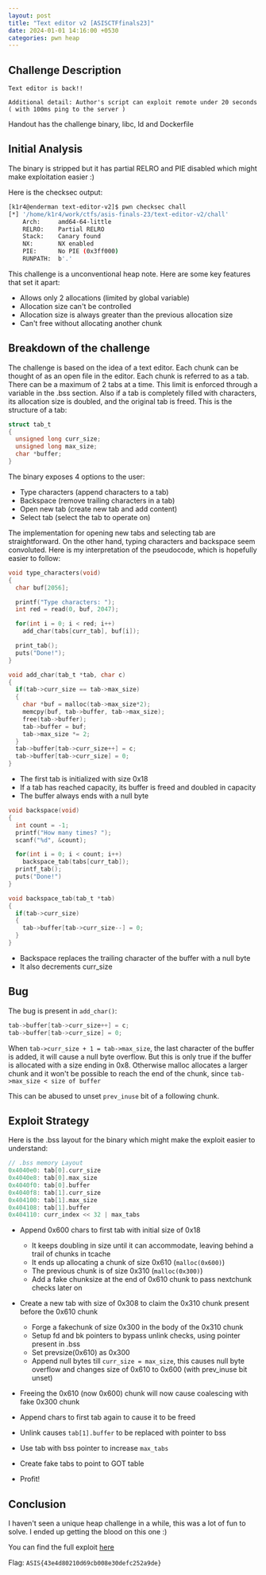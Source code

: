 ```yaml
---
layout: post
title: "Text editor v2 [ASISCTFfinals23]"
date: 2024-01-01 14:16:00 +0530
categories: pwn heap
---
```


## Challenge Description

```
Text editor is back!!

Additional detail: Author's script can exploit remote under 20 seconds ( with 100ms ping to the server )
```

Handout has the challenge binary, libc, ld and Dockerfile

## Initial Analysis

The binary is stripped but it has partial RELRO and PIE disabled which might make exploitation easier :)

Here is the checksec output:
```bash
[k1r4@enderman text-editor-v2]$ pwn checksec chall
[*] '/home/k1r4/work/ctfs/asis-finals-23/text-editor-v2/chall'
    Arch:     amd64-64-little
    RELRO:    Partial RELRO
    Stack:    Canary found
    NX:       NX enabled
    PIE:      No PIE (0x3ff000)
    RUNPATH:  b'.'
```

This challenge is a unconventional heap note. Here are some key features that set it apart:
- Allows only 2 allocations (limited by global variable)
- Allocation size can't be controlled
- Allocation size is always greater than the previous allocation size
- Can't free without allocating another chunk

## Breakdown of the challenge

The challenge is based on the idea of a text editor. Each chunk can be thought of as an open file in the editor. Each chunk is referred to as a tab. There can be a maximum of 2 tabs at a time. This limit is enforced through a variable in the .bss section. Also if a tab is completely filled with characters, its allocation size is doubled, and the original tab is freed. This is the structure of a tab:
```c
struct tab_t
{
  unsigned long curr_size;
  unsigned long max_size;
  char *buffer;
}
```
The binary exposes 4 options to the user:
 - Type characters  (append characters to a tab)
 - Backspace  (remove trailing characters in a tab)
 - Open new tab (create new tab and add content)
 - Select tab (select the tab to operate on)

The implementation for opening new tabs and selecting tab are straightforward. On the other hand, typing characters and backspace seem convoluted. Here is my interpretation of the pseudocode, which is hopefully easier to follow:
```c
void type_characters(void)
{
  char buf[2056];

  printf("Type characters: ");
  int red = read(0, buf, 2047);

  for(int i = 0; i < red; i++)
    add_char(tabs[curr_tab], buf[i]);

  print_tab();
  puts("Done!");
}

void add_char(tab_t *tab, char c)
{
  if(tab->curr_size == tab->max_size)
  {
    char *buf = malloc(tab->max_size*2);
    memcpy(buf, tab->buffer, tab->max_size);
    free(tab->buffer);
    tab->buffer = buf;
    tab->max_size *= 2;
  }
  tab->buffer[tab->curr_size++] = c;
  tab->buffer[tab->curr_size] = 0;
}

```
- The first tab is initialized with size 0x18
- If a tab has reached capacity, its buffer is freed and doubled in capacity
- The buffer always ends with a null byte

```c
void backspace(void)
{
  int count = -1;
  printf("How many times? ");
  scanf("%d", &count);

  for(int i = 0; i < count; i++)
    backspace_tab(tabs[curr_tab]);
  printf_tab();
  puts("Done!")
}

void backspace_tab(tab_t *tab)
{
  if(tab->curr_size)
  {
    tab->buffer[tab->curr_size--] = 0;
  }
}
```
- Backspace replaces the trailing character of the buffer with a null byte
- It also decrements curr_size

## Bug
The bug is present in `add_char()`:
```c
tab->buffer[tab->curr_size++] = c;
tab->buffer[tab->curr_size] = 0;
```
When `tab->curr_size + 1 = tab->max_size`, the last character of the buffer is added, it will cause a null byte overflow. But this is only true if the buffer is allocated with a size ending in 0x8. Otherwise malloc allocates a larger chunk and it won't be possible to reach the end of the chunk, since `tab->max_size < size of buffer`

This can be abused to unset `prev_inuse` bit of a following chunk.

## Exploit Strategy

Here is the .bss layout for the binary which might make the exploit easier to understand:
```c
// .bss memory Layout
0x4040e0: tab[0].curr_size
0x4040e8: tab[0].max_size
0x4040f0: tab[0].buffer
0x4040f8: tab[1].curr_size
0x404100: tab[1].max_size
0x404108: tab[1].buffer
0x404110: curr_index << 32 | max_tabs 
```

- Append 0x600 chars to first tab with initial size of 0x18
	- It keeps doubling in size until it can accommodate, leaving behind a trail of chunks in tcache
	- It ends up allocating a chunk of size 0x610 (`malloc(0x600)`)
	- The previous chunk is of size 0x310 (`malloc(0x300)`)
	- Add a fake chunksize at the end of 0x610 chunk to pass nextchunk checks later on
	
- Create a new tab with size of 0x308 to claim the 0x310 chunk present before the 0x610 chunk
	- Forge a fakechunk of size 0x300 in the body of the 0x310 chunk
	- Setup fd and bk pointers to bypass unlink checks, using pointer present in .bss
	- Set prevsize(0x610) as 0x300
	- Append null bytes till `curr_size = max_size`, this causes null byte overflow and changes size of 0x610 to 0x600 (with prev_inuse bit unset)

- Freeing the 0x610 (now 0x600) chunk will now cause coalescing with fake 0x300 chunk
- Append chars to first tab again to cause it to be freed
- Unlink causes `tab[1].buffer` to be replaced with pointer to bss
- Use tab with bss pointer to increase `max_tabs`
- Create fake tabs to point to GOT table
- Profit! 


## Conclusion

I haven't seen a unique heap challenge in a while, this was a lot of fun to solve. I ended up getting the blood on this one :) 

You can find the full exploit [here](https://gist.github.com/k1R4/e6a789ce2919c81d965a6008eb153a06)

Flag: `ASIS{43e4d80210d69cb008e30defc252a9de}`